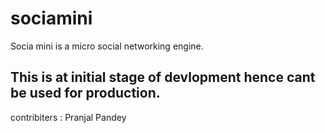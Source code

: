 sociamini
=========

Socia mini is a micro social networking engine.

This is at initial stage of devlopment hence cant be used for production.
--------------------------------------------------------------------------
contribiters : Pranjal Pandey
